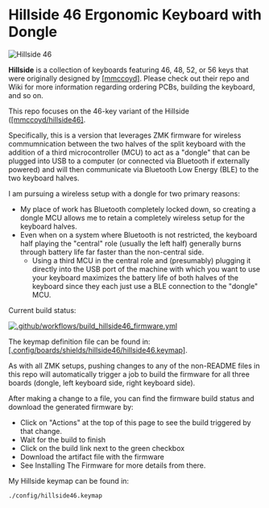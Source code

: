 # Hillside 46 Ergonomic Keyboard with Dongle

![Hillside 46](https://github.com/m-reiner/hillside46_zmk_with_dongle/blob/main/images/hillside46_wireless.jpeg)

**Hillside** is a collection of keyboards featuring 46, 48, 52, or 56 keys that were originally designed by [[mmccoyd]](https://github.com/mmccoyd/hillside).  Please check out their repo and Wiki for more information regarding ordering PCBs, building the keyboard, and so on.

This repo focuses on the 46-key variant of the Hillside ([[mmccoyd/hillside46]](https://github.com/mmccoyd/hillside/tree/main/hillside46).  

Specifically, this is a version that leverages ZMK firmware for wireless commumnication between the two halves of the split keyboard with the addition of a third microcontroller (MCU) to act as a "dongle" that can be plugged into USB to a computer (or connected via Bluetooth if externally powered) and will then communicate via Bluetooth Low Energy (BLE) to the two keyboard halves.

I am pursuing a wireless setup with a dongle for two primary reasons:
- My place of work has Bluetooth completely locked down, so creating a dongle MCU allows me to retain a completely wireless setup for the keyboard halves.
- Even when on a system where Bluetooth is not restricted, the keyboard half playing the "central" role (usually the left half) generally burns through battery life far faster than the non-central side.
    - Using a third MCU in the central role and (presumably) plugging it directly into the USB port of the machine with which you want to use your keyboard maximizes the battery life of both halves of the keyboard since they each just use a BLE connection to the "dongle" MCU.

Current build status:

[![.github/workflows/build_hillside46_firmware.yml](https://github.com/m-reiner/hillside46_zmk_with_dongle/actions/workflows/build_hillside46_firmware.yml/badge.svg)](https://github.com/m-reiner/hillside46_zmk_with_dongle/actions/workflows/build_hillside46_firmware.yml)

The keymap definition file can be found in: [[.config/boards/shields/hillside46/hillside46.keymap]](config/boards/shields/hillside46/hillside46.keymap).

As with all ZMK setups, pushing changes to any of the non-README files in this repo will automatically trigger a job to build the firmware for all three boards (dongle, left keyboard side, right keyboard side).

After making a change to a file, you can find the firmware build status and download the generated firmware by:

- Click on "Actions" at the top of this page to see the build triggered by that change.
- Wait for the build to finish
- Click on the build link next to the green checkbox
- Download the artifact file with the firmware
- See Installing The Firmware for more details from there.

My Hillside keymap can be found in:

    ./config/hillside46.keymap
